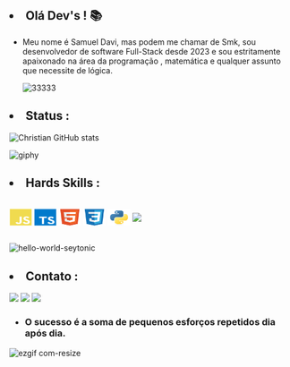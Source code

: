 ## <li> Olá Dev's ! 📚
- Meu nome é Samuel Davi, mas podem me chamar de Smk, sou desenvolvedor de software Full-Stack desde 2023 e sou estritamente apaixonado na área da programação , matemática e qualquer assunto que necessite de lógica.
 
  ![33333](https://github.com/SMKZIN/SMKZIN/assets/67834597/cc1a2fb2-275a-4b95-b3ee-e83876eadf8b)

 ## <li> Status :


![Christian GitHub stats](https://github-readme-stats.vercel.app/api?username=SMKZIN&show_icons=true&theme=midnight-purple)     



 ![giphy](https://github.com/SMKZIN/SMKZIN/assets/67834597/440e3f80-c0ce-4fb0-aca1-aaccf76f4359)



## <li> Hards Skills :

<div style="display: inline_block"><br>
  <img align="center" alt="Rafa-Js" height="30" width="40" src="https://raw.githubusercontent.com/devicons/devicon/master/icons/javascript/javascript-plain.svg">
  <img align="center" alt="Rafa-Ts" height="30" width="40" src="https://raw.githubusercontent.com/devicons/devicon/master/icons/typescript/typescript-plain.svg">
  <img align="center" alt="Rafa-HTML" height="30" width="40" src="https://raw.githubusercontent.com/devicons/devicon/master/icons/html5/html5-original.svg">
   <img align="center" alt="Rafa-CSS" height="30" width="40" src="https://raw.githubusercontent.com/devicons/devicon/master/icons/css3/css3-original.svg">
   <img align="center" alt="Rafa-Python" height="30" width="40" src="https://raw.githubusercontent.com/devicons/devicon/master/icons/python/python-original.svg">
   <img align="center" src="https://img.shields.io/badge/Node.js-43853D?style=for-the-badge&logo=node.js&logoColor=white">
  
 </div>

 <br>

 ![hello-world-seytonic](https://github.com/SMKZIN/SMKZIN/assets/67834597/33093855-26e9-4f3a-b38e-9951c47ab359)
  
  
 ## <li>  Contato :
<div> 

  <a href="https://www.instagram.com/pvd_do_smkk/" target="_blank"><img src="https://img.shields.io/badge/-Instagram-%23E4405F?style=for-the-badge&logo=instagram&logoColor=white" target="_blank"></a>
  <a href = "mailto:samueldavi6306@gmail.com"><img src="https://img.shields.io/badge/-Gmail-%23333?style=for-the-badge&logo=gmail&logoColor=white" target="_blank"></a>
  <a href="https://www.linkedin.com/in/samuel-davi-6b3b23232/" target="_blank"><img src="https://img.shields.io/badge/-LinkedIn-%230077B5?style=for-the-badge&logo=linkedin&logoColor=white" target="_blank"></a>
 
  
 
  
</div>


 <h3>

 - O sucesso é a soma de pequenos esforços repetidos dia após dia.  </h3> 

![ezgif com-resize](https://github.com/SMKZIN/SMKZIN/assets/67834597/42128eff-cf37-415b-9443-841e50e883ad)

